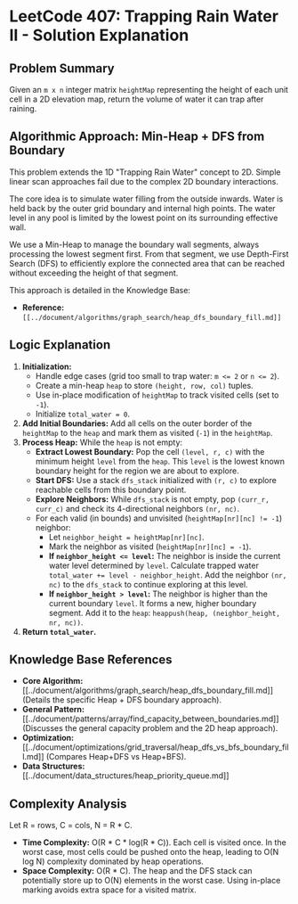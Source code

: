 # LeetCode 407: Trapping Rain Water II - Solution Explanation

## Problem Summary

Given an `m x n` integer matrix `heightMap` representing the height of each unit cell in a 2D elevation map, return the volume of water it can trap after raining.

## Algorithmic Approach: Min-Heap + DFS from Boundary

This problem extends the 1D "Trapping Rain Water" concept to 2D. Simple linear scan approaches fail due to the complex 2D boundary interactions.

The core idea is to simulate water filling from the outside inwards. Water is held back by the outer grid boundary and internal high points. The water level in any pool is limited by the lowest point on its surrounding effective wall.

We use a Min-Heap to manage the boundary wall segments, always processing the lowest segment first. From that segment, we use Depth-First Search (DFS) to efficiently explore the connected area that can be reached without exceeding the height of that segment.

This approach is detailed in the Knowledge Base:
*   **Reference:** `[[../document/algorithms/graph_search/heap_dfs_boundary_fill.md]]`

## Logic Explanation

1.  **Initialization:**
    *   Handle edge cases (grid too small to trap water: `m <= 2` or `n <= 2`).
    *   Create a min-heap `heap` to store `(height, row, col)` tuples.
    *   Use in-place modification of `heightMap` to track visited cells (set to `-1`).
    *   Initialize `total_water = 0`.
2.  **Add Initial Boundaries:** Add all cells on the outer border of the `heightMap` to the `heap` and mark them as visited (`-1`) in the `heightMap`.
3.  **Process Heap:** While the `heap` is not empty:
    *   **Extract Lowest Boundary:** Pop the cell `(level, r, c)` with the minimum height `level` from the `heap`. This `level` is the lowest known boundary height for the region we are about to explore.
    *   **Start DFS:** Use a stack `dfs_stack` initialized with `(r, c)` to explore reachable cells from this boundary point.
    *   **Explore Neighbors:** While `dfs_stack` is not empty, pop `(curr_r, curr_c)` and check its 4-directional neighbors `(nr, nc)`.
    *   For each valid (in bounds) and unvisited (`heightMap[nr][nc] != -1`) neighbor:
        *   Let `neighbor_height = heightMap[nr][nc]`.
        *   Mark the neighbor as visited (`heightMap[nr][nc] = -1`).
        *   **If `neighbor_height <= level`:** The neighbor is inside the current water level determined by `level`. Calculate trapped water `total_water += level - neighbor_height`. Add the neighbor `(nr, nc)` to the `dfs_stack` to continue exploring at this level.
        *   **If `neighbor_height > level`:** The neighbor is higher than the current boundary `level`. It forms a new, higher boundary segment. Add it to the `heap`: `heappush(heap, (neighbor_height, nr, nc))`.
4.  **Return `total_water`.**

## Knowledge Base References

*   **Core Algorithm:** [[../document/algorithms/graph_search/heap_dfs_boundary_fill.md]] (Details the specific Heap + DFS boundary approach).
*   **General Pattern:** [[../document/patterns/array/find_capacity_between_boundaries.md]] (Discusses the general capacity problem and the 2D heap approach).
*   **Optimization:** [[../document/optimizations/grid_traversal/heap_dfs_vs_bfs_boundary_fill.md]] (Compares Heap+DFS vs Heap+BFS).
*   **Data Structures:** [[../document/data_structures/heap_priority_queue.md]]

## Complexity Analysis

Let R = rows, C = cols, N = R * C.
*   **Time Complexity:** O(R * C * log(R * C)). Each cell is visited once. In the worst case, most cells could be pushed onto the heap, leading to O(N log N) complexity dominated by heap operations.
*   **Space Complexity:** O(R * C). The heap and the DFS stack can potentially store up to O(N) elements in the worst case. Using in-place marking avoids extra space for a visited matrix. 
